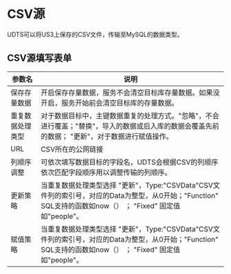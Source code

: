 

# CSV源 

UDTS可以将US3上保存的CSV文件，传输至MySQL的数据类型。

## CSV源填写表单

| 参数名           | 说明                                                         |
| ---------------- | ------------------------------------------------------------ |
| 保存存量数据     | 开启保存存量数据，服务不会清空目标库存量数据。如果没开启，服务开始前会清空目标库的存量数据。 |
| 重复数据处理类型 | 对于数据目标中，主键数据重复的处理方式。"忽略"，不会进行覆盖；"替换"，导入的数据或后入库的数据会覆盖先前的数据； "更新"，对于数据进行赋值操作。 |
| URL              | CSV所在的公网链接                                            |
| 列顺序调整       | 可依次填写数据目标的字段名，UDTS会根据CSV的列顺序依次匹配字段顺序用以调整传输的列顺序。 |
| 更新策略         | 当重复数据处理类型选择 "更新"，Type:"CSVData"CSV文件列的索引号，对应的Data为整型，从0开始；"Function" SQL支持的函数如now（） ； "Fixed" 固定值如"people"。 |
| 赋值策略         | 当重复数据处理类型选择 "更新"，Type:"CSVData"CSV文件列的索引号，对应的Data为整型，从0开始；"Function" SQL支持的函数如now（） ； "Fixed" 固定值如"people"。 |



